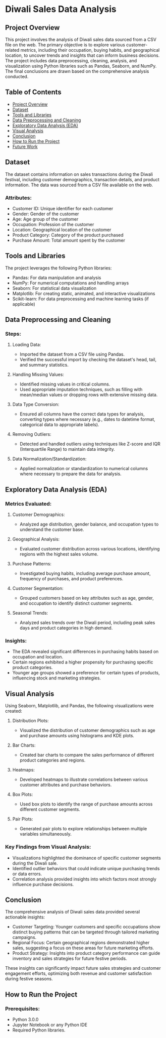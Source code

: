 # Diwali Sales Data Analysis

## Project Overview

This project involves the analysis of Diwali sales data sourced from a CSV file on the web. The primary objective is to explore various customer-related metrics, including their occupation, buying habits, and geographical location, to uncover trends and insights that can inform business decisions. The project includes data preprocessing, cleaning, analysis, and visualization using Python libraries such as Pandas, Seaborn, and NumPy. The final conclusions are drawn based on the comprehensive analysis conducted.

## Table of Contents

- [Project Overview](#project-overview)
- [Dataset](#dataset)
- [Tools and Libraries](#tools-and-libraries)
- [Data Preprocessing and Cleaning](#data-preprocessing-and-cleaning)
- [Exploratory Data Analysis (EDA)](#exploratory-data-analysis-eda)
- [Visual Analysis](#visual-analysis)
- [Conclusion](#conclusion)
- [How to Run the Project](#how-to-run-the-project)
- [Future Work](#future-work)

## Dataset

The dataset contains information on sales transactions during the Diwali festival, including customer demographics, transaction details, and product information. The data was sourced from a CSV file available on the web.

### Attributes:

- Customer ID: Unique identifier for each customer
- Gender: Gender of the customer
- Age: Age group of the customer
- Occupation: Profession of the customer
- Location: Geographical location of the customer
- Product Category: Category of the product purchased
- Purchase Amount: Total amount spent by the customer

## Tools and Libraries

The project leverages the following Python libraries:

- Pandas: For data manipulation and analysis
- NumPy: For numerical computations and handling arrays
- Seaborn: For statistical data visualization
- Matplotlib: For creating static, animated, and interactive visualizations
- Scikit-learn: For data preprocessing and machine learning tasks (if applicable)

## Data Preprocessing and Cleaning

### Steps:

1. Loading Data:
   - Imported the dataset from a CSV file using Pandas.
   - Verified the successful import by checking the dataset's head, tail, and summary statistics.

2. Handling Missing Values:
   - Identified missing values in critical columns.
   - Used appropriate imputation techniques, such as filling with mean/median values or dropping rows with extensive missing data.

3. Data Type Conversion:
   - Ensured all columns have the correct data types for analysis, converting types where necessary (e.g., dates to datetime format, categorical data to appropriate labels).

4. Removing Outliers:
   - Detected and handled outliers using techniques like Z-score and IQR (Interquartile Range) to maintain data integrity.

5. Data Normalization/Standardization:
   - Applied normalization or standardization to numerical columns where necessary to prepare the data for analysis.

## Exploratory Data Analysis (EDA)

### Metrics Evaluated:

1. Customer Demographics:
   - Analyzed age distribution, gender balance, and occupation types to understand the customer base.

2. Geographical Analysis:
   - Evaluated customer distribution across various locations, identifying regions with the highest sales volume.

3. Purchase Patterns:
   - Investigated buying habits, including average purchase amount, frequency of purchases, and product preferences.

4. Customer Segmentation:
   - Grouped customers based on key attributes such as age, gender, and occupation to identify distinct customer segments.

5. Seasonal Trends:
   - Analyzed sales trends over the Diwali period, including peak sales days and product categories in high demand.

### Insights:

- The EDA revealed significant differences in purchasing habits based on occupation and location.
- Certain regions exhibited a higher propensity for purchasing specific product categories.
- Younger age groups showed a preference for certain types of products, influencing stock and marketing strategies.

## Visual Analysis

Using Seaborn, Matplotlib, and Pandas, the following visualizations were created:

1. Distribution Plots:
   - Visualized the distribution of customer demographics such as age and purchase amounts using histograms and KDE plots.

2. Bar Charts:
   - Created bar charts to compare the sales performance of different product categories and regions.

3. Heatmaps:
   - Developed heatmaps to illustrate correlations between various customer attributes and purchase behaviors.

4. Box Plots:
   - Used box plots to identify the range of purchase amounts across different customer segments.

5. Pair Plots:
   - Generated pair plots to explore relationships between multiple variables simultaneously.

### Key Findings from Visual Analysis:

- Visualizations highlighted the dominance of specific customer segments during the Diwali sale.
- Identified outlier behaviors that could indicate unique purchasing trends or data errors.
- Correlation analysis provided insights into which factors most strongly influence purchase decisions.

## Conclusion

The comprehensive analysis of Diwali sales data provided several actionable insights:

- Customer Targeting: Younger customers and specific occupations show distinct buying patterns that can be targeted through tailored marketing campaigns.
- Regional Focus: Certain geographical regions demonstrated higher sales, suggesting a focus on these areas for future marketing efforts.
- Product Strategy: Insights into product category performance can guide inventory and sales strategies for future festive periods.

These insights can significantly impact future sales strategies and customer engagement efforts, optimizing both revenue and customer satisfaction during festive seasons.

## How to Run the Project

### Prerequisites:
- Python 3.0.0
- Jupyter Notebook or any Python IDE
- Required Python libraries.
